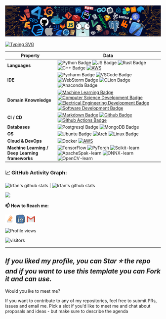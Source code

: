 ![](./src/header_.png)

[![Typing SVG](https://readme-typing-svg.herokuapp.com?color=%2336BCF7&center=true&vCenter=true&width=600&lines=Hi+there+👋,+I+am+Irfan+Danish;+Welcome+to+My+Profile!;Over+4+years+of+programming+experience;I+am+a+Machine+Learning+Engineer;Always+learning+new+things+;Intrested+in+ML+DL+AI+DevOps+&+Web+Applications)](https://git.io/typing-svg)


Property | Data
--- | --- 
**Languages**  | ![Python Badge](https://img.shields.io/badge/-Python-3776AB?style=flat&logo=Python&logoColor=white) ![JS Badge](https://img.shields.io/badge/-JavaScript-3776AB?style=flat&logo=JavaScript&logoColor=white) ![Rust Badge](https://img.shields.io/badge/-Rust-3776AB?style=flat&logo=Rust&logoColor=white) ![C++ Badge](https://img.shields.io/badge/-C++-3776AB?style=flat&logo=CPlusPlus&logoColor=white) <a target="_blank" rel="noopener noreferrer" href="https://camo.githubusercontent.com/dbf04b1d9ded8b171b6191dea57451689d73885103bac994560771cc6029d70c/68747470733a2f2f696d672e736869656c64732e696f2f7374617469632f76313f6c6162656c3d253746266d6573736167653d4241534826636f6c6f723d626c7565266c6f676f3d676e752d62617368266c6f676f436f6c6f723d7768697465"><img src="https://camo.githubusercontent.com/dbf04b1d9ded8b171b6191dea57451689d73885103bac994560771cc6029d70c/68747470733a2f2f696d672e736869656c64732e696f2f7374617469632f76313f6c6162656c3d253746266d6573736167653d4241534826636f6c6f723d626c7565266c6f676f3d676e752d62617368266c6f676f436f6c6f723d7768697465" alt="AWS" style="max-width: 100%;"></a>
**IDE** | ![Pycharm Badge](https://img.shields.io/badge/-Pycharm-3776AB?style=flat&logo=Pycharm&logoColor=white) ![VSCode Badge](https://img.shields.io/badge/-VSCode-3776AB?style=flat&logo=VisualStudioCode&logoColor=white) ![WebStorm Badge](https://img.shields.io/badge/-Webstorm-3776AB?style=flat&logo=Webstorm&logoColor=white) ![CLion Badge](https://img.shields.io/badge/-CLion-3776AB?style=flat&logo=Clion&logoColor=white) ![Anaconda Badge](https://img.shields.io/badge/-Anaconda-3776AB?style=flat&logo=Anaconda&logoColor=white)
**Domain Knownledge**  | [![Machine Learning Badge](https://img.shields.io/badge/-Machine%20Learning-01D277?style=flat&logoColor=white)](https://github.com/irdanish11/irdanish11) [![Computer Science Development Badge](https://img.shields.io/badge/-Computer%20Science-FAB040?style=flat&logoColor=white)](https://github.com/search?q=user%3Airdanish11&type=Repositories) [![Electrical Engineering Development Badge](https://img.shields.io/badge/-Electrical%20Engineering-4C8CBF?style=flat&logoColor=white)](https://github.com/search?q=user%3Airdanish11&type=Repositories) [![Software Development Badge](https://img.shields.io/badge/-Software%20Development-FF6600?style=flat&logoColor=white)](https://github.com/search?q=user%3Airdanish11&type=Repositories) 
**CI / CD** | [![Markdown Badge](https://img.shields.io/badge/-Markdown-2088FF?style=flat&logo=Markdown&logoColor=white)](https://github.com/irdanish11/irdanish11) [![Github Badge](https://img.shields.io/badge/-Github%20-2088FF?style=flat&logo=Github&logoColor=white)](https://github.com/irdanish11/irdanish11) [![Github Actions Badge](https://img.shields.io/badge/-Git%20-2088FF?style=flat&logo=Git&logoColor=white)](https://github.com/irdanish11/irdanish11)
**Databases**  | ![Postgresql Badge](https://img.shields.io/badge/-PostgreSQL-3776AB?style=flat&logo=Postgresql&logoColor=white) ![MongoDB Badge](https://img.shields.io/badge/-MongoDB-3776AB?style=flat&logo=MongoDB&logoColor=white)
**OS**  | ![Ubuntu Badge](https://img.shields.io/badge/-Ubuntu-3776AB?style=flat&logo=Ubuntu&logoColor=white) <a target="_blank" rel="noopener noreferrer" href="https://camo.githubusercontent.com/819cadcc47dabf848020012047d45aeba0b96b78bd6bde0bef8958ca56f2105f/68747470733a2f2f696d672e736869656c64732e696f2f62616467652f417263685f4c696e75782d3137393344313f6c6f676f3d617263682d6c696e7578266c6f676f436f6c6f723d7768697465"><img src="https://camo.githubusercontent.com/819cadcc47dabf848020012047d45aeba0b96b78bd6bde0bef8958ca56f2105f/68747470733a2f2f696d672e736869656c64732e696f2f62616467652f417263685f4c696e75782d3137393344313f6c6f676f3d617263682d6c696e7578266c6f676f436f6c6f723d7768697465" alt="Arch" style="max-width: 100%;"></a> ![Linux Badge](https://img.shields.io/badge/-Linux-3776AB?style=flat&logo=Linux&logoColor=white)
**Cloud & DevOps**  | ![Docker](https://img.shields.io/badge/Docker-F9AB00?style=for-the-badge&logo=docker&color=525252) <a target="_blank" rel="noopener noreferrer" href="https://camo.githubusercontent.com/a043eb2dbd182fc05a2ac24020c2e8900d41f2aa5dce7920c2942a8362146d13/68747470733a2f2f696d672e736869656c64732e696f2f62616467652f2d6177732d3333333f7374796c653d666f722d7468652d6261646765266c6f676f3d616d617a6f6e2d617773"><img src="https://camo.githubusercontent.com/a043eb2dbd182fc05a2ac24020c2e8900d41f2aa5dce7920c2942a8362146d13/68747470733a2f2f696d672e736869656c64732e696f2f62616467652f2d6177732d3333333f7374796c653d666f722d7468652d6261646765266c6f676f3d616d617a6f6e2d617773" alt="AWS" style="max-width: 100%;"></a>
**Machine Learning / Deep Learning frameworks**  | ![TensorFlow](http://img.shields.io/badge/-TensorFlow-eee?style=flat-square&logo=tensorflow&logoColor=FF6F00) ![PyTorch](http://img.shields.io/badge/-PyTorch-eee?style=flat-square&logo=pytorch&logoColor=EE4C2C) ![Scikit-learn](http://img.shields.io/badge/-Scikit--Learn-eee?style=flat-square&logo=scikit-learn&logoColor=e26d00) ![ApacheSpak-learn](http://img.shields.io/badge/-Apache--Spark-eee?style=flat-square&logo=apache-spark&logoColor=e26d00) ![ONNX-learn](http://img.shields.io/badge/-ONNX-eee?style=flat-square&logo=onnx&logoColor=e26d00) ![OpenCV-learn](http://img.shields.io/badge/-OpenCV-eee?style=flat-square&logo=opencv&logoColor=e26d00)

<!--   GitHub stats graph -->
### 📈 GitHub Activity Graph:
![Irfan's github stats](https://github-readme-stats.vercel.app/api?username=irdanish11&show_icons=true&theme=radical&include_all_commits=true) | ![Irfan's github stats](https://github-readme-stats.vercel.app/api/top-langs/?username=irdanish11&theme=radical&layout=compact)

<img src="https://github-readme-streak-stats.herokuapp.com/?user=irdanish11"></img>


**📫 How to Reach me:**
<p align="left">
<a href="https://stackoverflow.com/users/6350067/irfan-danish" target="blank"><img align="center" src="https://raw.githubusercontent.com/irdanish11/irdanish11/master/assets/stackoverflow.png" alt="irdanish11" height="30" width="30" /></a>
<a href="https://www.linkedin.com/in/irdanish/" target="blank"><img align="center" src="https://raw.githubusercontent.com/irdanish11/irdanish11/master/assets/linkedin.svg" alt="irdanish11" height="30" width="30" /></a>
<a href="mailto:irdanish.dev@gmail.com" target="blank"><img align="center" src="https://raw.githubusercontent.com/irdanish11/irdanish11/master/assets/gmail.svg" alt="Gmail" height="30" width="30" /></a>
</p>



![Profile views](https://gpvc.arturio.dev/irdanish11)

<p align="left">
<img src="https://visitor-badge.laobi.icu/badge?page_id=irdanish11.irdanish11" alt="visitors"/>
</p>


---
  *If you liked my profile, you can Star ⭐ the repo and if you want to use this template you can Fork it and can use.*
---
Would you ike to meet me?

If you want to contribute to any of my repositories, feel free to submit PRs, issues and email me. Pick a slot if you'd like to meet me and chat about proposals and ideas - but make sure to describe the agenda
  
